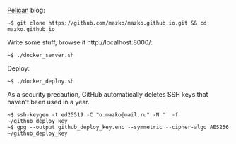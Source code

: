 [Pelican][1] blog:

    ~$ git clone https://github.com/mazko/mazko.github.io.git && cd mazko.github.io

Write some stuff, browse it http://localhost:8000/:

    ~$ ./docker_server.sh

Deploy:

    ~$ ./docker_deploy.sh

As a security precaution, GitHub automatically deletes SSH keys that haven't been used in a year.

    ~$ ssh-keygen -t ed25519 -C "o.mazko@mail.ru" -N '' -f ~/github_deploy_key
    ~$ gpg --output github_deploy_key.enc --symmetric --cipher-algo AES256 ~/github_deploy_key

[1]: http://docs.getpelican.com/